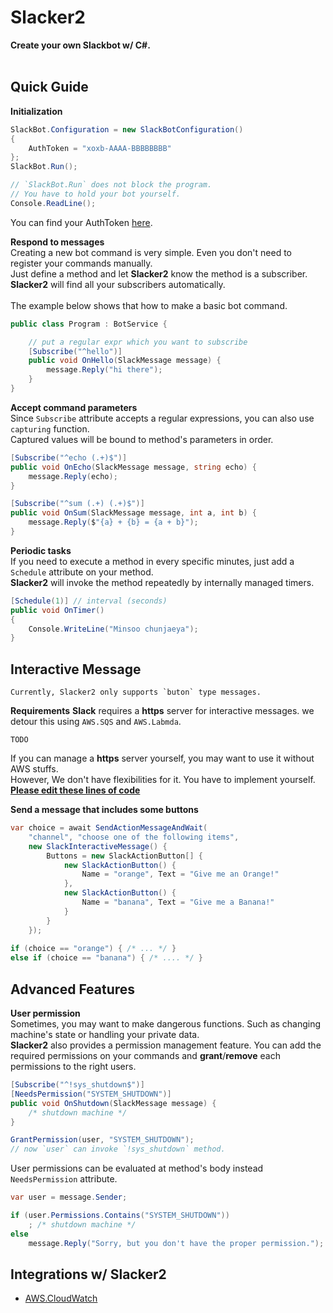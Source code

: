 Slacker2
====

__Create your own Slackbot w/ C#.__<br>
<br>

Quick Guide
---
__Initialization__ 
```cs
SlackBot.Configuration = new SlackBotConfiguration()
{
    AuthToken = "xoxb-AAAA-BBBBBBBB"
};
SlackBot.Run();

// `SlackBot.Run` does not block the program.
// You have to hold your bot yourself.
Console.ReadLine();
```
You can find your AuthToken [here](https://api.slack.com/docs/oauth-test-tokens).

__Respond to messages__<br>
Creating a new bot command is very simple. Even you don't need to register your commands manually.<br>
Just define a method and let __Slacker2__ know the method is a subscriber. __Slacker2__ will find all your subscribers automatically.<br>
<br>
The example below shows that how to make a basic bot command.
```cs
public class Program : BotService {

    // put a regular expr which you want to subscribe
    [Subscribe("^hello")]
    public void OnHello(SlackMessage message) {
        message.Reply("hi there");
    }
}
```

__Accept command parameters__<br>
Since `Subscribe` attribute accepts a regular expressions, you can also use `capturing` function.<br>
Captured values will be bound to method's parameters in order.
```cs
[Subscribe("^echo (.+)$")]
public void OnEcho(SlackMessage message, string echo) {
    message.Reply(echo);
}

[Subscribe("^sum (.+) (.+)$")]
public void OnSum(SlackMessage message, int a, int b) {
    message.Reply($"{a} + {b} = {a + b}");
}
```


__Periodic tasks__<br>
If you need to execute a method in every specific minutes, just add a `Schedule` attribute on your method.<br>
__Slacker2__ will invoke the method repeatedly by internally managed timers.
```cs
[Schedule(1)] // interval (seconds)
public void OnTimer()
{
    Console.WriteLine("Minsoo chunjaeya");
}
```

Interactive Message
----
```
Currently, Slacker2 only supports `buton` type messages.
```
__Requirements__
__Slack__ requires a __https__ server for interactive messages. we detour this using `AWS.SQS` and `AWS.Labmda`.<br>
```
TODO
```

If you can manage a __https__ server yourself, you may want to use it without AWS stuffs.<br>
However, We don't have flexibilities for it. You have to implement yourself.<br>
__[Please edit these lines of code](https://github.com/pjc0247/Slacker2/blob/master/Slacker2/SlackService.cs#L191-L204)__

__Send a message that includes some buttons__
```cs
var choice = await SendActionMessageAndWait(
    "channel", "choose one of the following items",
    new SlackInteractiveMessage() {
        Buttons = new SlackActionButton[] {
            new SlackActionButton() {
                Name = "orange", Text = "Give me an Orange!"
            },
            new SlackActionButton() {
                Name = "banana", Text = "Give me a Banana!"
            }
        }
    });
    
if (choice == "orange") { /* ... */ }
else if (choice == "banana") { /* .... */ }
```

Advanced Features
----
__User permission__<br>
Sometimes, you may want to make dangerous functions. Such as changing machine's state or handling your private data.<br>
__Slacker2__ also provides a permission management feature. You can add the required permissions on your commands and __grant__/__remove__ each permissions to the right users.

```cs
[Subscribe("^!sys_shutdown$")]
[NeedsPermission("SYSTEM_SHUTDOWN")]
public void OnShutdown(SlackMessage message) {
    /* shutdown machine */
}
```
```cs
GrantPermission(user, "SYSTEM_SHUTDOWN");
// now `user` can invoke `!sys_shutdown` method.
```

User permissions can be evaluated at method's body instead `NeedsPermission` attribute. 
```cs
var user = message.Sender;

if (user.Permissions.Contains("SYSTEM_SHUTDOWN"))
    ; /* shutdown machine */
else
    message.Reply("Sorry, but you don't have the proper permission.");    
```


Integrations w/ Slacker2
----
* [AWS.CloudWatch](https://github.com/pjc0247/Slacker2.CloudWatcher)
